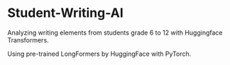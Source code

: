 # Student-Writing-AI
Analyzing writing elements from students grade 6 to 12 with Huggingface Transformers.

Using pre-trained LongFormers by HuggingFace with PyTorch.
